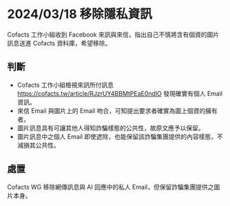 # 2024/03/18 移除隱私資訊

Cofacts 工作小組收到 Facebook 來訊與來信，指出自己不慎將含有個資的圖片訊息送進 Cofacts 資料庫，希望移除。

## 判斷

- Cofacts 工作小組檢視來訊所付訊息 https://cofacts.tw/article/RJzrUY4BBMtPEaE0ndlO 發現確實有個人 Email 資訊。
- 來信 Email 與圖片上的 Email 吻合，可知提出要求者確實為圖上個資的擁有者。
- 圖片訊息具有可讓其他人得知詐騙樣態的公共性，故原文應予以保留。
- 圖片訊息中之個人 Email 即使遮除，也能保留該詐騙集團提供的內容樣態，不減損其公共性。

## 處置
Cofacts WG 移除網傳訊息與 AI 回應中的私人 Email，但保留詐騙集團提供之圖片本身。
